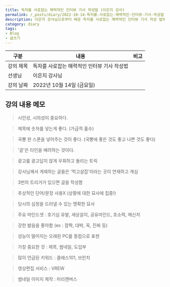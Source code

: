 ```yaml
---
title: 독자를 사로잡는 매력적인 인터뷰 기사 작성법 (이은지 강사)
permalink: /_posts/diary/2022-10-14-독자를-사로잡는-매력적인-인터뷰-기사-작성법-이은지-강사.html
description: 이은지 강사님으로부터 배운 독자를 사로잡는 매력적인 인터뷰 기사 작성 법에 대해서 기록합니다.
category: diary
tags:
- Blog
- 글쓰기
---
```


|구분|내용|비고|
|---|---|---|
|강의 제목|독자를 사로잡는 매력적인 인터뷰 기사 작성법|   |
|선생님|이은지 강사님|   |
|강의 날짜|2022년 10월 14일 (금요일)|   |


강의 내용 메모
---


> 시인성, 시의성이 중요하다.


> 제목에 숫자를 넣는게 좋다. (가급적 홀수)


> 국뽕 한 스푼을 넣어주는 것이 좋다. (국뽕에 좋은 것도 좋고 나쁜 것도 좋다)


> '글'은 타인을 배려하는 것이다.


> 광고를 광고답지 않게 우회하고 돌리는 트릭


> 강사님께서 게재하는 글들은 '먹고살잡'이라는 곳이 연재하고 계심


> 3번의 트리거가 있으면 글을 작성함


> 추상적인 단어/문장 사용X (상황에 대한 묘사에 집중!)


> 당시의 심정을 드러낼 수 있는 명확한 묘사


> 주요 마인드셋 : 호기심 유발, 세상살이, 공유마인드, 호소력, 메신저


> 강한 발음을 좋아함 (ex : 깜짝, 대박, 꼭, 진짜 등)


> 성능이 떨어지는 오래된 PC를 똥컴으로 표현


> 가장 중요한 것 : 제목, 썸네일, 도입부


> 많이 언급된 키워드 : 클래스101, 브런치


> 영상편집 서비스 : VREW


> 썸네일 이미지 제작 : 미리캔버스



